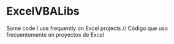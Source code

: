 # ExcelVBALibs
Some code I use frequently on Excel projects // Código que uso frecuentemente en proyectos de Excel
